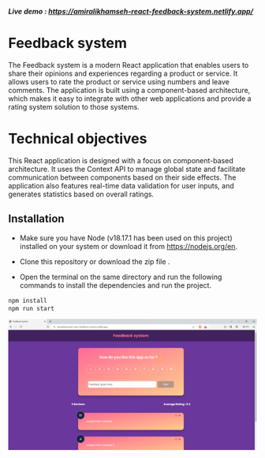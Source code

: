 
***Live demo : https://amiralikhamseh-react-feedback-system.netlify.app/***
# Feedback system 
The Feedback system is a modern React application that enables users to share their opinions and experiences regarding a product or service. It allows users to rate the product or service using numbers and leave comments. The application is built using a component-based architecture, which makes it easy to integrate with other web applications and provide a rating system solution to those systems.

# Technical objectives
This React application is designed with a focus on component-based architecture. It uses the Context API to manage global state and facilitate communication between components based on their side effects. The application also features real-time data validation for user inputs, and generates statistics based on overall ratings.

## Installation
- Make sure you have Node (v18.17.1 has been used on this project) installed on your system or download it from  https://nodejs.org/en. 

- Clone this repository or download the zip file .
- Open the terminal on the same directory and run the following commands to install the dependencies and run the project.
```
npm install
npm run start
```
![Feedback system](image.png)